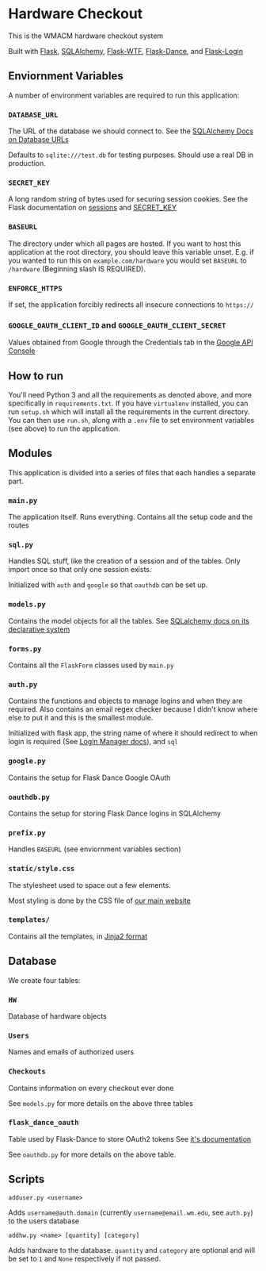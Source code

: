 # Hardware Checkout

This is the WMACM hardware checkout system

Built with [Flask](http://flask.pocoo.org/),
[SQLAlchemy](https://docs.sqlalchemy.org/en/13/),
[Flask-WTF](https://flask-wtf.readthedocs.io/en/stable/),
[Flask-Dance](https://flask-dance.readthedocs.io/en/latest/),
and [Flask-Login](https://flask-login.readthedocs.io/en/latest/)

## Enviornment Variables

A number of environment variables are required to run this application:

### `DATABASE_URL`
The URL of the database we should connect to. See the
[SQLAlchemy Docs on Database URLs](https://docs.sqlalchemy.org/en/13/core/engines.html#database-urls)

Defaults to `sqlite:///test.db` for testing purposes. Should use a real DB
in production.


### `SECRET_KEY`
A long random string of bytes used for securing session cookies.
See the Flask documentation on [sessions](http://flask.pocoo.org/docs/1.0/quickstart/#sessions)
and [SECRET\_KEY](http://flask.pocoo.org/docs/1.0/config/#SECRET_KEY)

### `BASEURL`
The directory under which all pages are hosted. If you want to host
this application at the root directory, you should leave this variable unset.
E.g. if you wanted
to run this on `example.com/hardware` you would set `BASEURL` to `/hardware`
(Beginning slash IS REQUIRED).

### `ENFORCE_HTTPS`
If set, the application forcibly redirects all insecure
connections to `https://`

### `GOOGLE_OAUTH_CLIENT_ID` and `GOOGLE_OAUTH_CLIENT_SECRET`
Values obtained from Google through the Credentials tab in the
[Google API Console](https://console.developers.google.com/)

## How to run

You'll need Python 3 and all the requirements as denoted above, and more
specifically in `requirements.txt`. If you have `virtualenv` installed, you
can run `setup.sh` which will install all the requirements in the current
directory. You can then use `run.sh`, along with a `.env` file to set environment
variables (see above) to run the application.

## Modules

This application is divided into a series of files that each handles a separate
part.

### `main.py`
The application itself. Runs everything. Contains all the setup code
and the routes

### `sql.py`
Handles SQL stuff, like the creation of a session and of the tables.
Only import once so that only one session exists.

Initialized with `auth` and `google` so that `oauthdb` can be set up.

### `models.py`
Contains the model objects for all the tables. See
[SQLalchemy docs on its declarative system](https://docs.sqlalchemy.org/en/13/orm/extensions/declarative/basic_use.html)

### `forms.py`
Contains all the `FlaskForm` classes used by `main.py`

### `auth.py`
Contains the functions and objects to manage logins and when they are
required. Also contains an email regex checker because I didn't know where else
to put it and this is the smallest module.

Initialized with flask app, the string name of where it should redirect to
when login is required (See [Login Manager docs]()), and `sql`

### `google.py`
Contains the setup for Flask Dance Google OAuth

### `oauthdb.py`
Contains the setup for storing Flask Dance logins in SQLAlchemy

### `prefix.py`
Handles `BASEURL` (see enviornment variables section)


### `static/style.css`
The stylesheet used to space out a few elements.

Most styling is done by the CSS file of
[our main website](https://github.com/ACMWM/acmwm.github.io)

### `templates/`
Contains all the templates, in
[Jinja2 format](http://jinja.pocoo.org/)


## Database

We create four tables:

### `HW`
Database of hardware objects

### `Users`
Names and emails of authorized users

### `Checkouts`
Contains information on every checkout ever done

See `models.py` for more details on the above three tables

### `flask_dance_oauth`
Table used by Flask-Dance to store OAuth2 tokens
See [it's documentation](https://flask-dance.readthedocs.io/en/latest/storages.html#sqlalchemy)

See `oauthdb.py` for more details on the above table.

## Scripts

`adduser.py <username>`

Adds `username@auth.domain` (currently `username@email.wm.edu`, see `auth.py`)
to the users database


`addhw.py <name> [quantity] [category]`

Adds hardware to the database. `quantity` and `category` are optional
and will be set to `1` and `None` respectively if not passed.
